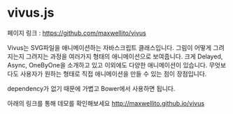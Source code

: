 # vivus.js

페이지 링크 : https://github.com/maxwellito/vivus

Vivus는 SVG파일을 애니메이션하는 자바스크립트 클래스입니다.
그림이 어떻게 그려지는지 그려지는 과정을 여러가지 형태의 애니메이션으로 보여줍니다.
크게 Delayed, Async, OneByOne을 소개하고 있고 이외에도 다양한 애니메이션이 있습니다.
무엇보다도 사용자가 원하는 형태로 직접 애니메이션을 만들 수 있는 점이 장점입니다.

dependency가 없기 때문에 가볍고 Bower에서 사용하면 됩니다.

아래의 링크를 통해 데모를 확인해보세요
http://maxwellito.github.io/vivus

